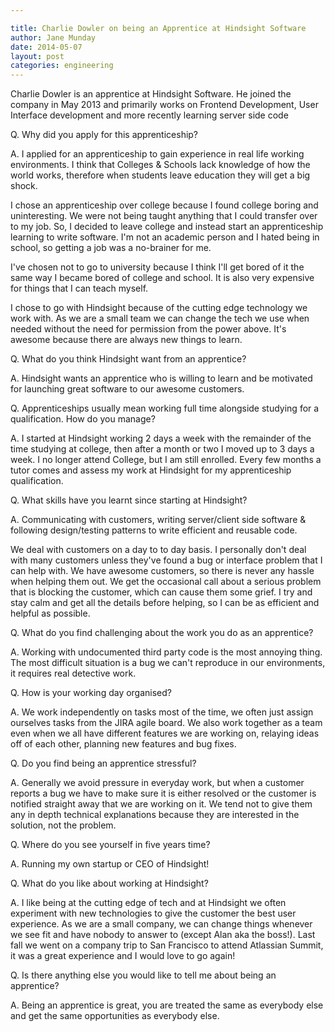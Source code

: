 ```yaml
---

title: Charlie Dowler on being an Apprentice at Hindsight Software
author: Jane Munday
date: 2014-05-07
layout: post
categories: engineering
---
```


Charlie Dowler is an apprentice at Hindsight Software. He joined the company in May 2013 and primarily works on Frontend Development, User Interface development and more recently learning server side code

Q. Why did you apply for this apprenticeship?

A. I applied for an apprenticeship to gain experience in real life working environments. I think that Colleges & Schools lack knowledge of how the world works, therefore when students leave education they will get a big shock.

I chose an apprenticeship over college because I found college boring and uninteresting. We were not being taught anything that I could transfer over to my job. So, I decided to leave college and instead start an apprenticeship learning to write software. I'm not an academic person and I hated being in school, so getting a job was a no-brainer for me.

I've chosen not to go to university because I think I'll get bored of it the same way I became bored of college and school. It is also very expensive for things that I can teach myself.

I chose to go with Hindsight because of the cutting edge technology we work with. As we are a small team we can change the tech we use when needed without the need for permission from the power above. It's awesome because there are always new things to learn.

Q. What do you think Hindsight want from an apprentice?

A. Hindsight wants an apprentice who is willing to learn and be motivated for launching great software to our awesome customers.

Q. Apprenticeships usually mean working full time alongside studying for a qualification. How do you manage?

A. I started at Hindsight working 2 days a week with the remainder of the time studying at college, then after a month or two I moved up to 3 days a week. I no longer attend College, but I am still enrolled. Every few months a tutor comes and assess my work at Hindsight for my apprenticeship qualification.

Q. What skills have you learnt since starting at Hindsight? 

A. Communicating with customers, writing server/client side software & following design/testing patterns to write efficient and reusable code. 

We deal with customers on a day to to day basis. I personally don't deal with many customers unless they've found a bug or interface problem that I can help with. We have awesome customers, so there is never any hassle when helping them out. We get the occasional call about a serious problem that is blocking the customer, which can cause them some grief. I try and stay calm and get all the details before helping, so I can be as efficient and helpful as possible. 

Q. What do you find challenging about the work you do as an apprentice?

A. Working with undocumented third party code is the most annoying thing. The most difficult situation is a bug we can't reproduce in our environments, it requires real detective work.

Q. How is your working day organised?

A. We work independently on tasks most of the time, we often just assign ourselves tasks from the JIRA agile board. We also work together as a team even when we all have different features we are working on, relaying ideas off of each other, planning new features and bug fixes. 

Q. Do you find being an apprentice stressful?

A. Generally we avoid pressure in everyday work, but when a customer reports a bug we have to make sure it is either resolved or the customer is notified straight away that we are working on it. We tend not to give them any in depth technical explanations because they are interested in the solution, not the problem. 

Q. Where do you see yourself in five years time?

A. Running my own startup or CEO of Hindsight!

Q. What do you like about working at Hindsight?

A. I like being at the cutting edge of tech and at Hindsight we often experiment with new technologies to give the customer the best user experience. As we are a small company, we can change things whenever we see fit and have nobody to answer to (except Alan aka the boss!). Last fall we went on a company trip to San Francisco to attend Atlassian Summit, it was a great experience and I would love to go again!

Q. Is there anything else you would like to tell me about being an apprentice? 

A. Being an apprentice is great, you are treated the same as everybody else and get the same opportunities as everybody else. 
